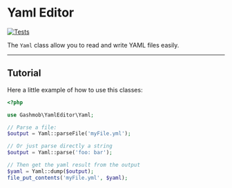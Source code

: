 # Yaml Editor

[![Tests](https://github.com/Gashmob/Yaml-editor/actions/workflows/test.yml/badge.svg)](https://github.com/Gashmob/Yaml-editor/actions/workflows/test.yml)

The `Yaml` class allow you to read and write YAML files easily.

___

## Tutorial

Here a little example of how to use this classes:

```php
<?php

use Gashmob\YamlEditor\Yaml;

// Parse a file:
$output = Yaml::parseFile('myFile.yml');

// Or just parse directly a string
$output = Yaml::parse('foo: bar');

// Then get the yaml result from the output
$yaml = Yaml::dump($output);
file_put_contents('myFile.yml', $yaml);
```